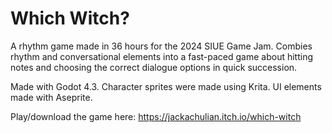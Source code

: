 # Which Witch?

A rhythm game made in 36 hours for the 2024 SIUE Game Jam. Combies rhythm and conversational elements into a fast-paced game about hitting notes and choosing the correct dialogue options in quick succession.

Made with Godot 4.3.
Character sprites were made using Krita.
UI elements made with Aseprite.

Play/download the game here: https://jackachulian.itch.io/which-witch
